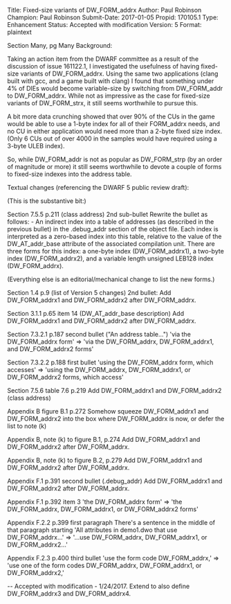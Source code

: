 Title:       Fixed-size variants of DW_FORM_addrx
Author:      Paul Robinson
Champion:    Paul Robinson
Submit-Date: 2017-01-05
Propid:      170105.1
Type:        Enhancement
Status:      Accepted with modification
Version:     5
Format:      plaintext

Section Many, pg Many
Background:

Taking an action item from the DWARF committee as a result of the
discussion of issue 161122.1, I investigated the usefulness of having
fixed-size variants of DW_FORM_addrx.  Using the same two applications
(clang built with gcc, and a game built with clang) I found that something
under 4% of DIEs would become variable-size by switching from DW_FORM_addr
to DW_FORM_addrx.  While not as impressive as the case for fixed-size
variants of DW_FORM_strx, it still seems worthwhile to pursue this.

A bit more data crunching showed that over 90% of the CUs in the game
would be able to use a 1-byte index for all of their FORM_addrx needs,
and no CU in either application would need more than a 2-byte fixed size
index.  (Only 6 CUs out of over 4000 in the samples would have required 
using a 3-byte ULEB index).

So, while DW_FORM_addr is not as popular as DW_FORM_strp (by an order of
magnitude or more) it still seems worthwhile to devote a couple of forms
to fixed-size indexes into the address table.


Textual changes (referencing the DWARF 5 public review draft):

(This is the substantive bit:)

Section 7.5.5 p.211 (class address) 2nd sub-bullet
    Rewrite the bullet as follows:
    - An indirect index into a table of addresses (as described in the
      previous bullet) in the .debug_addr section of the object file.
      Each index is interpreted as a zero-based index into this table,
      relative to the value of the DW_AT_addr_base attribute of the
      associated compilation unit.  There are three forms for this index:
      a one-byte index (DW_FORM_addrx1), a two-byte index (DW_FORM_addrx2),
      and a variable length unsigned LEB128 index (DW_FORM_addrx).


(Everything else is an editorial/mechanical change to list the new forms.)

Section 1.4 p.9 (list of Version 5 changes) 2nd bullet:
    Add DW_FORM_addrx1 and DW_FORM_addrx2 after DW_FORM_addrx.

Section 3.1.1 p.65 item 14 (DW_AT_addr_base description)
    Add DW_FORM_addrx1 and DW_FORM_addrx2 after DW_FORM_addrx.

Section 7.3.2.1 p.187 second bullet ("An address table...")
    'via the DW_FORM_addrx form'
 => 'via the DW_FORM_addrx, DW_FORM_addrx1, and DW_FORM_addrx2 forms'

Section 7.3.2.2 p.188 first bullet
    'using the DW_FORM_addrx form, which accesses'
 => 'using the DW_FORM_addrx, DW_FORM_addrx1, or DW_FORM_addrx2 forms,
     which access'

Section 7.5.6 table 7.6 p.219
    Add DW_FORM_addrx1 and DW_FORM_addrx2 (class address)

Appendix B figure B.1 p.272
    Somehow squeeze DW_FORM_addrx1 and DW_FORM_addrx2 into the box
    where DW_FORM_addrx is now, or defer the list to note (k)

Appendix B, note (k) to figure B.1, p.274
    Add DW_FORM_addrx1 and DW_FORM_addrx2 after DW_FORM_addrx.

Appendix B, note (k) to figure B.2, p.279
    Add DW_FORM_addrx1 and DW_FORM_addrx2 after DW_FORM_addrx.

Appendix F.1 p.391 second bullet (.debug_addr)
    Add DW_FORM_addrx1 and DW_FORM_addrx2 after DW_FORM_addrx.

Appendix F.1 p.392 item 3
    'the DW_FORM_addrx form'
 => 'the DW_FORM_addrx, DW_FORM_addrx1, or DW_FORM_addrx2 forms'

Appendix F.2.2 p.399 first paragraph
    There's a sentence in the middle of that paragraph starting
    'All attributes in demo1.dwo that use DW_FORM_addrx...'
 => '...use DW_FORM_addrx, DW_FORM_addrx1, or DW_FORM_addrx2...'

Appendix F.2.3 p.400 third bullet
    'use the form code DW_FORM_addrx,'
 => 'use one of the form codes DW_FORM_addrx, DW_FORM_addrx1, or
     DW_FORM_addrx2,'


--
Accepted with modification - 1/24/2017.
Extend to also define DW_FORM_addrx3 and DW_FORM_addrx4.  
